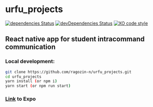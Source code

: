 # urfu_projects
[![dependencies Status](https://david-dm.org/ragozin-n/urfu_projects/status.svg)](https://david-dm.org/ragozin-n/urfu_projects)
[![devDependencies Status](https://david-dm.org/ragozin-n/urfu_projects/dev-status.svg)](https://david-dm.org/ragozin-n/urfu_projects?type=dev)
[![XO code style](https://img.shields.io/badge/code_style-XO-5ed9c7.svg)](https://github.com/sindresorhus/xo)
## React native app for student intracommand communication

### Local development:
 
```bash
git clone https://github.com/ragozin-n/urfu_projects.git
cd urfu_projects
yarn install (or npm i)
yarn start (or npm run start)
```

### [Link](https://exp.host/@ragozin-n/urfu_projects) to Expo
